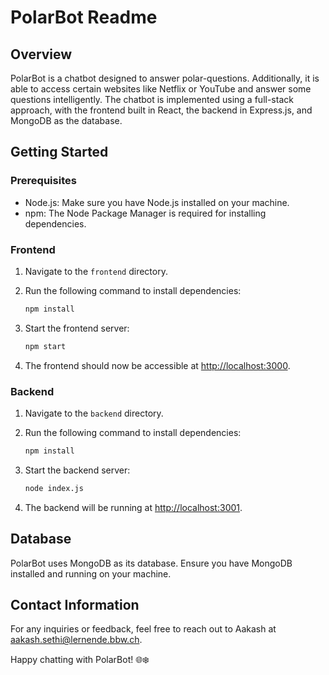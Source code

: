 # PolarBot Readme

## Overview

PolarBot is a chatbot designed to answer polar-questions. Additionally, it is able to access certain websites like Netflix or YouTube and answer some questions intelligently. The chatbot is implemented using a full-stack approach, with the frontend built in React, the backend in Express.js, and MongoDB as the database.


## Getting Started

### Prerequisites

- Node.js: Make sure you have Node.js installed on your machine.
- npm: The Node Package Manager is required for installing dependencies.

### Frontend

1. Navigate to the `frontend` directory.
2. Run the following command to install dependencies:

    ```bash
    npm install
    ```

3. Start the frontend server:

    ```bash
    npm start
    ```

4. The frontend should now be accessible at [http://localhost:3000](http://localhost:3000).

### Backend

1. Navigate to the `backend` directory.
2. Run the following command to install dependencies:

    ```bash
    npm install
    ```

3. Start the backend server:

    ```bash
    node index.js
    ```

4. The backend will be running at [http://localhost:3001](http://localhost:8000).

## Database

PolarBot uses MongoDB as its database. Ensure you have MongoDB installed and running on your machine.

## Contact Information

For any inquiries or feedback, feel free to reach out to Aakash at [aakash.sethi@lernende.bbw.ch](mailto:aakash.sethi@lernende.bbw.ch).

Happy chatting with PolarBot! 🌐❄️

